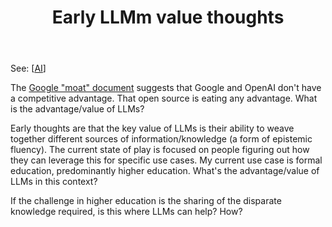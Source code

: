 ﻿---
title: Early LLMm value thoughts
---
See: [[AI]]

The [Google "moat" document](https://www.semianalysis.com/p/google-we-have-no-moat-and-neither) suggests that Google and OpenAI don't have a competitive advantage.  That open source is eating any advantage. What is the advantage/value of LLMs?

Early thoughts are that the key value of LLMs is their ability to weave together different sources of information/knowledge (a form of epistemic fluency). The current state of play is focused on people figuring out how they can leverage this for specific use cases. My current use case is formal education, predominantly higher education. What's the advantage/value of LLMs in this context?  

If the challenge in higher education is the sharing of the disparate knowledge required, is this where LLMs can help? How?



[//begin]: # "Autogenerated link references for markdown compatibility"
[AI]: AI "AI"
[//end]: # "Autogenerated link references"